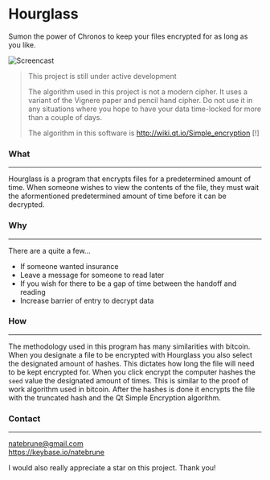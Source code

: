 # Hourglass
Sumon the power of Chronos to keep your files encrypted for as long as you like. 

![](https://u.pomf.is/asshps.gif "Screencast")

> This project is still under active development
> 
> The algorithm used in this project is not a modern cipher. It uses a variant of the Vignere paper and pencil hand cipher. Do not use it in any situations where you hope to have your data time-locked for more than a couple of days.
>
> The algorithm in this software is http://wiki.qt.io/Simple_encryption [!]

### What
---
Hourglass is a program that encrypts files for a predetermined amount of time. When someone wishes to view the contents of the file, they must wait the aformentioned predetermined amount of time before it can be decrypted.

### Why
---
There are a quite a few...

- If someone wanted insurance
- Leave a message for someone to read later
- If you wish for there to be a gap of time between the handoff and reading
- Increase barrier of entry to decrypt data

### How
---
The methodology used in this program has many similarities with bitcoin. 
When you designate a file to be encrypted with Hourglass you also select the designated amount of hashes. This dictates how long the file will need to be kept encrypted for. When you click encrypt the computer hashes the `seed` value the designated amount of times. This is similar to the proof of work algorithm used in bitcoin. After the hashes is done it encrypts the file with the truncated hash and the Qt Simple Encryption algorithm.

### Contact
--- 
[natebrune@gmail.com](mailto:natebrune@gmail.com)  
https://keybase.io/natebrune

I would also really appreciate a star on this project. Thank you!
